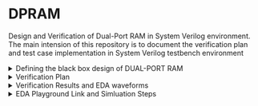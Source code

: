 # DPRAM
Design and Verification of Dual-Port RAM in System Verilog environment. The main intension of this repository is to document the verification plan and test case implementation in System Verilog testbench environment

<details>
  <summary> Defining the black box design of DUAL-PORT RAM </summary>

  ### In simple terms, DPRAM is a random-access memory that supports write and read operations at the same time

  <li> Input Ports : clk, reset, wr_en, rd_en, wr_addr, rd_addr, data_in </li>

  <li> Output Ports : data_out </li>

  #### Input Signals Description

  <li> clk     : clock </li>
  <li> reset   : Synchronous reset </li>
  <li> wr_en   : Write enable control signal, active high </li>
  <li> rd_en   : Read enable control signal, active high </li>
  <li> wr_addr : 4 bit write address </li>
  <li> rd_addr : 4 bit read address </li>
  <li> data_in : 8 bit data input </li>

  #### Output Signals Description

  <li> data_out : 8 bit data output </li>

  #### Black Box Design

  ![image](https://github.com/lmadem/DPRAM/assets/93139766/899a5cbf-4f4a-4ff5-a67b-499e9c8d2034)


  <li> This is a simple DUAL-PORT RAM design implemented in verilog. Please check out the file "DPRAM.v" for verilog code</li>
  
</details>

<details>
  <summary> Verification Plan </summary>

  #### The verification plan for DPRAM design is implemented in two phases
  <li> First phase is to list out the possible testing scenarios for the design and implementing them in a SV linear testbench </li>
  <li> Second phase is to built a robust verification environment with all components and implement the testcases formulated in phase 1 </li>

  <details> 
    <summary> Test Plan </summary>

  ![image](https://github.com/lmadem/DPRAM/assets/93139766/513b9c91-3fff-4d29-95aa-8d11f876bfff)

  </details>
</details>

<details>
  <summary> Verification Results and EDA waveforms </summary>

  <details>
    <summary> SV Linear </summary>

  <li> Implemented all the listed testcases as per the test plan in SV linear testbench. The linear testbench consists of top module, interface, program block, packet class, and the design file.          Please check out the folder SV Linear. It has all the required files </li>

  <li> The SV Linear testbench will be able to execute all testcases in one simulation, but the simulation order will be sequential </li>

  ### Test Plan Status
  
  ![image](https://github.com/lmadem/DPRAM/assets/93139766/0f80f109-38c1-4b42-a3f4-b38bf9de0fb0)

  #### TestCase1 EDA Waveform

  ![image](https://github.com/lmadem/DPRAM/assets/93139766/244f4145-1b79-4db1-838a-c70dd17a02eb)

  ![image](https://github.com/lmadem/DPRAM/assets/93139766/8de565ad-7eae-44c7-953d-ecafa0105b14)

  #### TestCase2 EDA Waveform

  ![image](https://github.com/lmadem/DPRAM/assets/93139766/e05b7601-2630-4059-b426-a0f0045d45ab)
  
  ![image](https://github.com/lmadem/DPRAM/assets/93139766/1029a8a9-b9f5-41c8-a4d9-544006365b9f)

   #### TestCase3 EDA Waveform

   ![image](https://github.com/lmadem/DPRAM/assets/93139766/b62854e1-2027-4c59-97ce-b137c01e8063)

   ![image](https://github.com/lmadem/DPRAM/assets/93139766/ef32d4b7-e997-41a7-b6e1-5a1c9d649d86)

   #### TestCase4 EDA Waveform

   ![image](https://github.com/lmadem/DPRAM/assets/93139766/ab62aa6a-790a-4bdd-87fb-652f2489d981)

   ![image](https://github.com/lmadem/DPRAM/assets/93139766/3136474e-660f-456d-b17f-7c2a817d600f)

   #### TestCase5 EDA Waveform

   ![image](https://github.com/lmadem/DPRAM/assets/93139766/377c7ef9-beed-4dd9-babc-22e215cd1028)

   ![image](https://github.com/lmadem/DPRAM/assets/93139766/0043d078-f5fd-49bf-b982-f47c21dc6eb7)

   #### TestCase6 EDA Waveform

   ![image](https://github.com/lmadem/DPRAM/assets/93139766/3c79976d-a6f0-4036-bedc-4dbfed6b71e9)

   ![image](https://github.com/lmadem/DPRAM/assets/93139766/5d3dfccc-c81e-4458-a3b3-121b790b8971)

   ### Alltestcase EDA Waveform

   ![image](https://github.com/lmadem/DPRAM/assets/93139766/86318a6d-de61-4fda-8d87-82dcc2b4d84d)

   ![image](https://github.com/lmadem/DPRAM/assets/93139766/5d7e0103-d3f0-4e7a-bfd7-dd315bf8287a)


  </details>

  <details> 
    <summary> SV Environment </summary>

   <li> Built a robust verification environment in System Verilog and implemented all the testcases. The SV testbench verification environment consists of packet class, generator class, driver             class, Monitor classes, scoreboard class, environment class, base_test class, test classes, program block, top module, interface and the design </li>

   <li> The SV Environment will be able to drive one testcase per simulation </li>

   <li> Please check out the folder SV Environment. It has all the required files </li>

   ### Test Plan Status
  
   ![image](https://github.com/lmadem/DPRAM/assets/93139766/0f80f109-38c1-4b42-a3f4-b38bf9de0fb0)

   #### TestCase1 EDA Waveform

   ![image](https://github.com/lmadem/DPRAM/assets/93139766/91699b7c-8d97-4614-9bee-eb045295ba4c)

   ![image](https://github.com/lmadem/DPRAM/assets/93139766/ac51d701-6da4-4eae-b6cd-47231c3dce62)

   #### TestCase2 EDA Waveform

   ![image](https://github.com/lmadem/DPRAM/assets/93139766/a17d561b-9dbe-4a29-9444-b79921ea1b8a)

   ![image](https://github.com/lmadem/DPRAM/assets/93139766/3931895f-cc88-4df4-bb1a-49c8e11603a2)

   #### TestCase3 EDA Waveform

   ![image](https://github.com/lmadem/DPRAM/assets/93139766/8fe76380-5ab2-45a3-a2ba-c76a035be1a9)

   ![image](https://github.com/lmadem/DPRAM/assets/93139766/7b175382-208a-4480-8de9-fdcd8d93e6fa)

   #### TestCase4 EDA Waveform

   ![image](https://github.com/lmadem/DPRAM/assets/93139766/60be9ae7-47d0-4e3c-9765-9dd9c89ba8b8)

   ![image](https://github.com/lmadem/DPRAM/assets/93139766/b2e73df4-f072-42b8-bb25-99f7bb82068e)

   #### TestCase5 EDA Waveform

   ![image](https://github.com/lmadem/DPRAM/assets/93139766/18619610-7768-4dae-8e0c-5e4741d67a5e)

   ![image](https://github.com/lmadem/DPRAM/assets/93139766/b04d17c1-7c14-4dce-b485-8a5a74e9b2bb)

   #### TestCase6 EDA Waveform

   ![image](https://github.com/lmadem/DPRAM/assets/93139766/3ec06e8e-0b08-4efb-a961-030ef16e0716)

   ![image](https://github.com/lmadem/DPRAM/assets/93139766/4642952a-41a0-4c51-aa1e-9d0bd13edf8a)
 
  </details>
</details>

<details>
  <summary> EDA Playground Link and Simluation Steps </summary>

  #### EDA Playground Link

  ```bash
https://www.edaplayground.com/x/JvGt
  ```

  #### Verification Standards

  <li> Constrained random stimulus, robust generator, driver and monitors and In-order scoreboard </li>

  #### Simulation Steps
  <details>
    <summary> SV Linear </summary>

##### Step 1 : Comment "top.sv", "interface.sv", and "test.sv"(lines 4,5,6) in testbench.sv file 

##### Step 2 : Uncomment "Alltests.sv"(line 10) in testbench.sv file

##### Step 3 : Comment line 16(which is SV environment testbench) and Uncomment line 13(SV Linear testbench). Please read the comments in top.sv file for more info

##### Step 4 : To run individual tests, please look into the above attached screenshots in SV Linear folder of Verification Results and EDA Waveforms

  </details>
  
  <details>
    <summary> SV Environment </summary>

##### Step 1 : UnComment "top.sv", "interface.sv", and "test.sv"(lines 4,5,6) in testbench.sv file 

##### Step 2 : comment "Alltests.sv"(line 10) in testbench.sv file

##### Step 3 : UnComment line 16(which is SV environment testbench) and comment line 13(SV Linear testbench). Please read the comments in top.sv file for more info

##### Step 4 : To run individual tests, please look into the above attached screenshots in SV Environment folder of Verification Results and EDA Waveforms

  </details>
</details>
